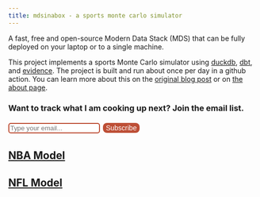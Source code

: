 ```yaml
---
title: mdsinabox - a sports monte carlo simulator
---
```


<GithubStarCount user='matsonj' repo='nba-monte-carlo'/>

A fast, free and open-source Modern Data Stack (MDS) that can be fully deployed on your laptop or to a single machine. 

This project implements a sports Monte Carlo simulator using [duckdb](https://duckdb.org/), [dbt](https://www.getdbt.com/), and [evidence](https://evidence.dev/). The project is built and run about once per day in a github action. You can learn more about this on the [original blog post](https://duckdb.org/2022/10/12/modern-data-stack-in-a-box.html) or on [the about page](/about).

### Want to track what I am cooking up next? Join the email list.

<label>
    <input
        type="email" 
        placeholder="Type your email..." 
        bind:value="{email}" 
        style="border: 2px solid #bd4e35; border-radius: 5px;"
    />
</label>

<a href="{prefilledLink}" target="_blank" on:click={handleClick}>
    <button class="submit-button" disabled={isClicked}>Subscribe</button>
</a>

## [NBA Model](/nba)

## [NFL Model](/nfl)

<script>
    let email = "";
    let src = "mdsinabox-home";
    let isClicked = false;

    $: prefilledLink = `https://docs.google.com/forms/d/e/1FAIpQLSeiRdk9saFMRfrgV6k7izrs0SfmpptVd4M6I3tUH9jAumleKQ/formResponse?usp=pp_url&entry.1761363524=${email}&entry.1932146161=${src}&submit=Submit`;

    function handleClick() {
        isClicked = true;
    }

</script>

<style>
    .submit-button {
        border-radius: 8px;
        background-color: #bd4e35;
        border: none;
        color: white;
        padding: 2px 6px;
        text-align: center;
        text-decoration: none;
        display: inline-block;
        font-size: 14px;
        margin: 4px 2px;
        cursor: pointer;
    }
</style>
